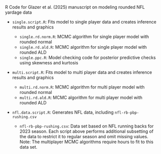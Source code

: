 R Code for Glazer et al. (2025) manuscript on modeling rounded NFL yardage data

- `single.script.R`:  Fits model to single player data and creates inference results and graphics
	- `single.rd.norm.R`:  MCMC algorithm for single player model with rounded normal 
	- `single.rd.ald.R`:  MCMC algorithm for single player model with rounded ALD 
	- `single.ppc.R`:  Model checking code for posterior predictive checks using skewness and kurtosis 

- `multi.script.R`:  Fits model to multi player data and creates inference results and graphics
	- `multi.rd.norm.R`:  MCMC algorithm for multi player model with rounded normal 
	- `multi.rd.ald.R`:  MCMC algorithm for multi player model with rounded ALD 

- `nfl.data.script.R`: Generates NFL data, including `nfl-rb-pbp-rushing.csv`
	- `nfl-rb-pbp-rushing.csv`:  Data set based on NFL running backs for 2023 season.  Each script above performs additional subsetting of the data to restrict it to regular season and omit missing values.   
	Note:  The multiplayer MCMC algorithms require hours to fit to this data set.   
